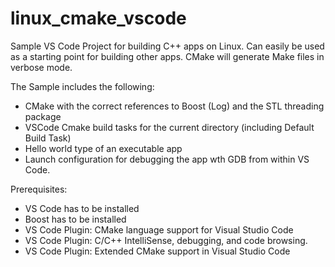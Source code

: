 # linux_cmake_vscode
Sample VS Code Project for building C++ apps on Linux.
Can easily be used as a starting point for building other apps. 
CMake will generate Make files in verbose mode.

The Sample includes the following:
- CMake with the correct references to Boost (Log) and the STL threading package
- VSCode Cmake build tasks for the current directory (including Default Build Task)
- Hello world type of an executable app
- Launch configuration for debugging the app wth GDB from within VS Code.

Prerequisites:
- VS Code has to be installed
- Boost has to be installed
- VS Code Plugin: CMake language support for Visual Studio Code
- VS Code Plugin: C/C++ IntelliSense, debugging, and code browsing.
- VS Code Plugin: Extended CMake support in Visual Studio Code
